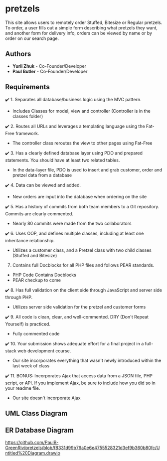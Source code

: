 # pretzels
This site allows users to remotely order Stuffed, Bitesize or Regular pretzels. To order, a user fills out a simple form describing what pretzels they want, and another form for delivery info, orders can be viewed by name or by order on our search page.

## Authors
- **Yurii Zhuk** - Co-Founder/Developer
- **Paul Butler** - Co-Founder/Developer

## Requirements

:heavy_check_mark: 1. Separates all database/business logic using the MVC pattern.
  * Includes Classes for model, view and controller (Controller is in the classes folder)

:heavy_check_mark: 2. Routes all URLs and leverages a templating language using the Fat-Free framework.
  * The controller class reroutes the view to other pages using Fat-Free

:heavy_check_mark: 3. Has a clearly defined database layer using PDO and prepared statements. You should have at least two related tables.
  * In the data-layer file, PDO is used to insert and grab customer, order and pretzel data from a database

:heavy_check_mark: 4. Data can be viewed and added.
  * New orders are input into the database when ordering on the site

:heavy_check_mark: 5. Has a history of commits from both team members to a Git repository. Commits are clearly commented.
  * Nearly 80 commits were made from the two collaborators

:heavy_check_mark: 6. Uses OOP, and defines multiple classes, including at least one inheritance relationship.
  * Utilizes a customer class, and a Pretzel class with two child classes (Stuffed and Bitesize)

7. Contains full Docblocks for all PHP files and follows PEAR standards.
  * PHP Code Contains Docblocks 
  * PEAR checkup to come

:heavy_check_mark: 8. Has full validation on the client side through JavaScript and server side through PHP.
  * Utilizes server side validation for the pretzel and customer forms

:heavy_check_mark: 9. All code is clean, clear, and well-commented. DRY (Don't Repeat Yourself) is practiced.
  * Fully commented code

:heavy_check_mark: 10. Your submission shows adequate effort for a final project in a full-stack web development course.
  * Our site incorporates everything that wasn't newly introduced within the last week of class

:heavy_check_mark: 11. BONUS:  Incorporates Ajax that access data from a JSON file, PHP script, or API. If you implement Ajax, be sure to include how you did so in your readme file.
  * Our site doesn't incorporate Ajax

## UML Class Diagram

## ER Database Diagram
https://github.com/PaulB-GreenRiv/pretzels/blob/f8331d99b76a0e6e4755528321d3ef9b360b80fc/Untitled%20Diagram.drawio






